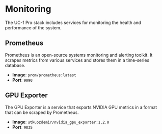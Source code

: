 # Monitoring

The UC-1 Pro stack includes services for monitoring the health and performance of the system.

## Prometheus

Prometheus is an open-source systems monitoring and alerting toolkit. It scrapes metrics from various services and stores them in a time-series database.

- **Image**: `prom/prometheus:latest`
- **Port**: `9090`

## GPU Exporter

The GPU Exporter is a service that exports NVIDIA GPU metrics in a format that can be scraped by Prometheus.

- **Image**: `utkuozdemir/nvidia_gpu_exporter:1.2.0`
- **Port**: `9835`
